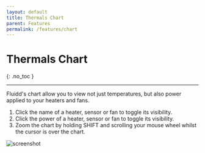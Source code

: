```yaml
---
layout: default
title: Thermals Chart
parent: Features
permalink: /features/chart
---
```


# Thermals Chart
{: .no_toc }

---

Fluidd's chart allow you to view not just temperatures, but also power applied
to your heaters and fans.

1. Click the name of a heater, sensor or fan to toggle its visibility.
2. Click the power of a heater, sensor or fan to toggle its visibility.
3. Zoom the chart by holding SHIFT and scrolling your mouse wheel whilst the
   cursor is over the chart.

![screenshot](/assets/images/graph.png)
